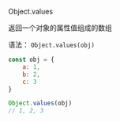 Object.values

返回一个对象的属性值组成的数组

语法： `Object.values(obj)`

```js
const obj = {
    a: 1,
    b: 2,
    c: 3
}

Object.values(obj)
// 1, 2, 3
```